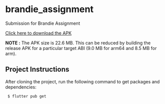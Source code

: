 # brandie_assignment

Submission for Brandie Assignment

[Click here to download the APK](./app-release.apk)

**NOTE :**
The APK size is 22.6 MB. This can be reduced by building the release APK for a particular target ABI (9.0 MB for arm64 and 8.5 MB for arm).

## Project Instructions

After cloning the project, run the following command to get packages and dependencies:

``` $ flutter pub get```
